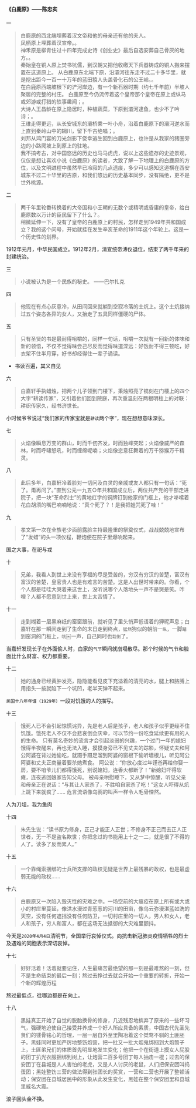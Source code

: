 #### 《白鹿原》——陈忠实

一
>白鹿原的西北端埋葬着汉文帝和他的母亲还有他的夫人。<br>
凤栖原上埋葬着汉宣帝。。<br>
神禾原是柳青住过十四年完成史诗《创业史》最后自选安葬自己骨灰的地方。。<br>
秦始皇在铜人原上焚书坑儒，到汉朝又把他收缴天下兵器铸成的铜人搬来摆置在这道原上。
从白鹿原东北端下原，沿灞河往东走不过二十多华里，就是挖出距今一百一十万年的蓝田猿人头盖骨化石的公王岭。。<br>
在白鹿原西端坡根下的浐河岸边，有一个新石器时期（约七千年前）半坡人聚居的完整的村庄。
白鹿原至今仍流传着这个皇帝那个皇帝在原上或纵马或郊游或打猎的轶事趣闻；。<br>
大诗人王昌龄在原上隐居时，种植蔬菜，下原到灞河逮鱼，也少不了吟诗；。<br>
王维走得更远，从长安城东的灞桥乘一叶小舟，沿着白鹿原下的灞河逆水而上直到秦岭山中的辋川，留下千古绝唱；。<br>
刘邦从鸿门宴的刀光剑影下侥幸逃生回到白鹿原上，也许是从我家的猪圈旁边的小路爬坡上到原上的驻地。<br>
我不搞考古，对中国悠远的历史也马马虎虎，说以上这些遗存的史迹景观，仅仅是想让喜欢小说《白鹿原》的读者，大致了解一下地理上的白鹿原的方位，以及文明进程中虽然早已冷寂的几点遗痕，多少可以感知这道横在西安城东不过二十华里的古原，和我们悠远的历史基本同步，没有隔绝，更不是世外桃源。

二
>两千年里轮番转换着的大帝国和小王朝的无数个或精明或昏庸的皇帝，给白鹿原数以万计的臣民留下了什么？。<br>
稍微延伸一下，没有了皇帝的白鹿原上的村民，怎样走到1949年共和国成立？我的这个问号，开始就挂在发生辛亥革命的1911年这个年轮上。这是一个历史性的划界。

1912年元月，中华民国成立。1912年2月，清宣统帝溥仪退位，结束了两千年来的封建统治。

三
>小说被认为是一个民族的秘史。 ——巴尔扎克

四
>他现在有点心灰意冷，从田间回来就躺到空寂冷落的土炕上。这个土炕接纳过五个姿态各异的女人，又抬走了五具同样僵硬的尸体。

五
>只有圣贤的书是最耐得咀嚼的，同样一句话，咀嚼一次就有一回新的体味和新的领悟，不仅不觉得味尝己尽反而觉得味道深远：好饭耐不得三顿吃，好衣架不住半月穿，好书却经得住一辈子诵读。
- 书读百遍，其义自见

六
>白嘉轩手执蜡烛，把两个儿子领到门楼下，秉烛照亮了镌刻在门楼上的四个大字“耕读传家”，又引着他们回到院庭，再次重温刻在两根明柱上的对联：耕织传家久，经书济世长。

小时候爷爷说过“我们家的传家宝就是`耕读`两个字”，现在想想意味深长。

七
> 火焰像瞬息万变的群山，时而千仞齐发，时而独峰突起；火焰像威严的森林，时而呼啸怒吼，时而缠绵呢喃；火焰像恣意狂舞着的万千猕猴万千精灵。

八
> 此后多年，白嘉轩冷着脸对一切问及白灵的亲戚或友人都只有一句话：“死了。甭再问了。”直到公元一九五○年共和国成立后，两位共产党的干部走进院子，把一块“革命烈士”的黄地红字的铜牌钉到他家的门框上，他才哆嗦着花白胡须的嘴巴喃喃地说：“真个死了？！是我把娃咒死了哇！”

九
> 孝文第一次在全族老少面前露脸主持最隆重的祭奠仪式，战战兢兢地宣布了“发蜡”的头一项仪程，鞭炮便在院子里爆响起来。

国之大事，在祀与戎

十
> 兄弟，我看人到世上来没有享福的尽是受苦的，穷汉有穷汉的苦楚，富汉有富汉的苦楚，皇官贵人也是有难言的苦楚。这是人出世时带来的。你看，个个人都是哇哇大哭着来这世上，没听说哪个人落地头一声不是哭是笑。咋哩？人都不愿意到世上来，世上太苦情了。

十一
> 走到糊着一层黑麻纸的窑窗跟前，就听见了里头悄声低语着的狎昵声息；白嘉轩在那一瞬间走到了生命的末日走到终点，`猛然`狗似的朝前一`纵`，一脚`踏`到窑洞的门板上，`咣`￼一声，自己同时也`栽倒`了。

当嘉轩发现长子在外面偷人时，白家的`气节`瞬间就崩塌散尽。那个时候的气节和脸面比什么财富、权力都重要。

十二
> 她的通身已经黄肿发亮，隐隐能看见皮下充溢着的清亮的水，腿上和胳膊上用指头一按就陷下一个坑凹，老半天弹不起来。

`民国十八年年馑（1929年）`一段对饥饿的人的描写。

十三
> 饿死人已不会引起惊慌诧异，先是老人后是孩子，老人和孩子似乎更经不住饥饿。饿死老人不仅不会悲哀倒会庆幸，可以节约一份吃食延续更有用的人的生命。
只有莫名奇妙的流言才会引起淡弱的兴趣，一个过门一年的媳妇饿得半夜醒来，再也无法入睡，摸摸身旁已不见丈夫的踪影，怀疑丈夫和阿公阿婆在背过她偷吃，就蹑手蹑足溜到阿婆的窗根下偷听墙根儿，听见阿公阿婆和丈夫正商量着要杀她煮食。
阿公说：“你放心度过年馑爸再给你娶一房，要不咱爷儿们都得饿死，别说媳妇，连香火都断了！”新媳妇吓得软瘫，连夜逃回娘家告知父母。
被母亲哄慰睡下，又从梦中惊醒，听见父亲和母亲正在说话：“与其让人家杀了，不胜咱自家杀了吃！”这女人吓得从炕上跳下来就疯了……
危言流语像乌鸦的叫声一样令人毛骨悚然。

人为刀俎，我为鱼肉

十四
> 朱先生说：“读书原为修身，正己才能正人正世；不修身不正己而去正人正世者，无一不是盗名欺世；你把念过的书能用上十之一二，就是很了不得的人了。读多了反而累人。”

十五
> 一个靠绳索捆绑的士兵所支撑的政权无疑是世界上最残暴的政权，也是最虚弱无能的政权……

十六
> 白鹿原又一次陷入毁灭性的灾难之中。一场空前的大瘟疫在原上所有或大或小的村庄里蔓延，像洪水漫过青葱葱的河川的田亩，像乌云弥漫湛蓝如洗的天空，没有任何遮挡没有任何防卫，一切村庄里的一切人，男人和女人，老人和孩子，穷人和富人，都在这场无法抵御的大灾难里颤抖。

今天是`2020年4月4日`清明节，全国举行哀悼仪式。向抗击新冠肺炎疫情牺牲的烈士及遇难的同胞表示深切哀悼。

十七
> 好好活着！活着就要记住，人生最痛苦最绝望的那一刻是最难熬的一刻，但不是生命结束的最后一刻；熬过去挣过去就会开始一个重要的转折，开始一个新的辉煌历程

熬过最低点，往哪边都是在向上。

十八
> 黑娃真正开始了自觉的脱胎换骨的修身，几近残忍地摈弃了原来的一些坏习气，强硬地迫使自己接受并养成一个好人所应具备的素质，中国古代先圣先贤们的镂骨铭心的哲理，一层一层自外至里陶冶着这个桀骜不驯的土匪胚子。黑娃同时更加严厉地整饬炮营，把一批又一批大烟鬼绑捆到大炮筒子上，土匪弟兄们的体质首先明显地发生变化；他把一个在街道上摸女人屁股的团丁扒光衣服捆绑到树上，让炮营二百多号团丁每人抽击一棍；过去的保安团丁在县城是人人害怕的老虎，又是人人讨厌的老鼠，人们把保安团叫捣蛋团；黑娃整饬三营的做法得到张团长的奖赏，一营和二营也开展了整顿活动；保安团在县城居民中的形象从此发生变化，黑娃在整个保安团里和县城里威名大震。

浪子回头金不换。